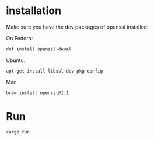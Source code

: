 # installation
Make sure you have the dev packages of openssl installed:

On Fedora:

```bash
dnf install openssl-devel 
```

Ubuntu:

```bash
apt-get install libssl-dev pkg-config
```

Mac:

```bash
brew install openssl@1.1
```


# Run

```bash
cargo run
```

